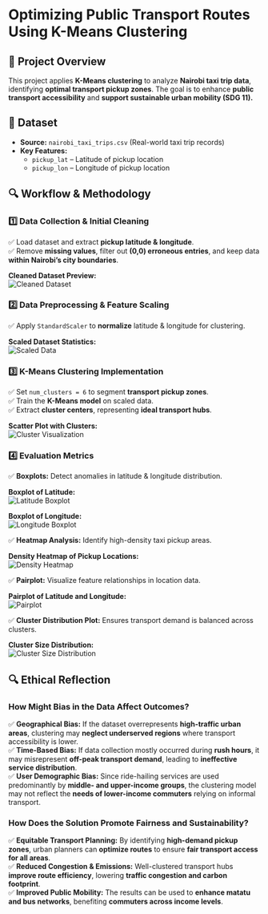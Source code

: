 # Optimizing Public Transport Routes Using K-Means Clustering  

## 🚀 Project Overview  
This project applies **K-Means clustering** to analyze **Nairobi taxi trip data**, identifying **optimal transport pickup zones**. The goal is to enhance **public transport accessibility** and **support sustainable urban mobility (SDG 11).**  

## 📂 Dataset  
- **Source:** `nairobi_taxi_trips.csv` (Real-world taxi trip records)  
- **Key Features:**  
  - `pickup_lat` – Latitude of pickup location  
  - `pickup_lon` – Longitude of pickup location  

## 🔍 Workflow & Methodology  

### 1️⃣ Data Collection & Initial Cleaning  
✅ Load dataset and extract **pickup latitude & longitude**.  
✅ Remove **missing values**, filter out **(0,0) erroneous entries**, and keep data **within Nairobi’s city boundaries**.  

**Cleaned Dataset Preview:**  
![Cleaned Dataset](img/cleaned_dataset.png)  

### 2️⃣ Data Preprocessing & Feature Scaling  
✅ Apply `StandardScaler` to **normalize** latitude & longitude for clustering.  

**Scaled Dataset Statistics:**  
![Scaled Data](img/scaled_data.png) 

### 3️⃣ K-Means Clustering Implementation  
✅ Set `num_clusters = 6` to segment **transport pickup zones**.  
✅ Train the **K-Means model** on scaled data.  
✅ Extract **cluster centers**, representing **ideal transport hubs**.  

**Scatter Plot with Clusters:**  
![Cluster Visualization](img/cluster_visualization.png)  

### 4️⃣ Evaluation Metrics  
✅ **Boxplots:** Detect anomalies in latitude & longitude distribution.  

**Boxplot of Latitude:**  
![Latitude Boxplot](img/boxplot_latitude.png)  

**Boxplot of Longitude:**  
![Longitude Boxplot](img/boxplot_longitude.png)  

✅ **Heatmap Analysis:** Identify high-density taxi pickup areas.  

**Density Heatmap of Pickup Locations:**  
![Density Heatmap](img/density_heatmap.png)  

✅ **Pairplot:** Visualize feature relationships in location data.  

**Pairplot of Latitude and Longitude:**  
![Pairplot](img/pairplot.png)  

✅ **Cluster Distribution Plot:** Ensures transport demand is balanced across clusters.  

**Cluster Size Distribution:**  
![Cluster Size Distribution](img/cluster_distribution.png)  

## 🔍 Ethical Reflection  

### How Might Bias in the Data Affect Outcomes?  
✅ **Geographical Bias:** If the dataset overrepresents **high-traffic urban areas**, clustering may **neglect underserved regions** where transport accessibility is lower.  
✅ **Time-Based Bias:** If data collection mostly occurred during **rush hours**, it may misrepresent **off-peak transport demand**, leading to **ineffective service distribution**.  
✅ **User Demographic Bias:** Since ride-hailing services are used predominantly by **middle- and upper-income groups**, the clustering model may not reflect the **needs of lower-income commuters** relying on informal transport.  

### How Does the Solution Promote Fairness and Sustainability?  
✅ **Equitable Transport Planning:** By identifying **high-demand pickup zones**, urban planners can **optimize routes** to ensure **fair transport access for all areas**.  
✅ **Reduced Congestion & Emissions:** Well-clustered transport hubs **improve route efficiency**, lowering **traffic congestion and carbon footprint**.  
✅ **Improved Public Mobility:** The results can be used to **enhance matatu and bus networks**, benefiting **commuters across income levels**.  

